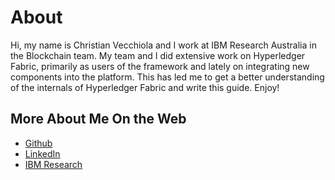 # About

Hi, my name is Christian Vecchiola and I work at IBM Research Australia in the Blockchain team. My team and I did extensive work on Hyperledger Fabric, primarily as users of the framework and lately on integrating new components into the platform. This has led me to get a better understanding of the internals of Hyperledger Fabric and write this guide. Enjoy!

## More About Me On the Web

- [Github](https://github.com/hyp0th3rmi4)
- [LinkedIn](https://au.linkedin.com/in/christianvecchiola)
- [IBM Research](https://www.ibm.com/blogs/research/author/christian-vecchiola/)
